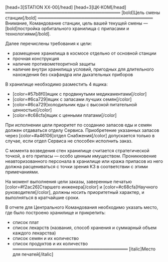 [head=3]STATION XX-00[/head]
[head=3]ЦК-КОМ[/head]
═════════════════════════════════════
[bold]Цель смены станции[/bold]
═════════════════════════════════════
Внимание, Командование станции, цель вашей текущей смены — [bold]постройка орбитального хранилища с припасами и технологиями[/bold].

Далее перечислены требования к цели:
- размещение хранилища в космосе отдельно от основной станции
- прочная конструкция
- наличие противометеоритной защиты
- наличие внутри хранилища условий, пригодных для длительного нахождения без скафандра или дыхательных приборов

В хранилище необходимо разместить 4 ящика:
- [color=#57b8f0]ящик с продвинутыми медикаментами[/color]
- [color=#6ca729]ящик с запасами лучших семян[/color]
- [color=#6ca729]холодильник еды с высокой питательной ценностью[/color]
- [color=#c68cfa]ящик с ценными платами[/color]

При исполнении цели приоритет по созданию запасов еды и семян должен отдаваться отделу Сервиса. Приобретение указанных запасов через [color=#a46106]отдел Снабжения[/color] допускается только в случае, если отдел Сервиса не способен исполнить заказ.

С момента возведения стен хранилище считается стратегической точкой, а его припасы — особо ценным имуществом. Проникновение неавторизованного персонала в хранилище или кража припасов из него должна расцениваться с точки зрения КЗ в соответствии с этими примечаниями.

На момент выполнения цели заказы, заверенные печатью [color=#f2ac26]Старшего инженера[/color] и [color=#c68cfa]Научного руководителя[/color], должны носить приоритетный характер, и выполняться в кратчайшие сроки.

В отчете для Центрального Командования необходимо указать место, где было построено хранилище и прикрепить:
- список плат
- список лекарств (названия, способ хранения и суммарный объем каждого лекарства)
- список семян и их количество
- список продуктов и их количество
═════════════════════════════════════
[italic]Место для печатей[/italic]
